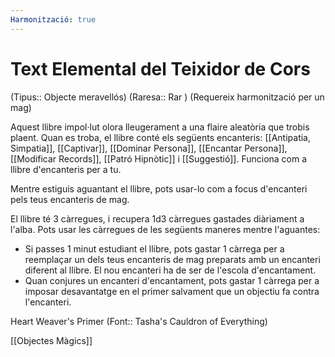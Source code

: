 ```yaml
---
Harmonització: true
---
```

# Text Elemental del Teixidor de Cors

(Tipus:: Objecte meravellós) (Raresa:: Rar ) (Requereix harmonització per un mag)

Aquest llibre impol·lut olora lleugerament a una flaire aleatòria que trobis plaent. Quan es troba, el llibre conté els següents encanteris: [[Antipatia, Simpatia]], [[Captivar]], [[Dominar Persona]], [[Encantar Persona]], [[Modificar Records]],  [[Patró Hipnòtic]] i [[Suggestió]]. Funciona com a llibre d'encanteris per a tu.

Mentre estiguis aguantant el llibre, pots usar-lo com a focus d'encanteri pels teus encanteris de mag.

El llibre té 3 càrregues, i recupera 1d3 càrregues gastades diàriament a l'alba. Pots usar les càrregues de les següents maneres mentre l'aguantes:

- Si passes 1 minut estudiant el llibre, pots gastar 1 càrrega per a reemplaçar un dels teus encanteris de mag preparats amb un encanteri diferent al llibre. El nou encanteri ha de ser de l'escola d'encantament.
- Quan conjures un encanteri d'encantament, pots gastar 1 càrrega per a imposar desavantatge en el primer salvament que un objectiu fa contra l'encanteri.

Heart Weaver's Primer (Font:: Tasha's Cauldron of Everything)

[[Objectes Màgics]]